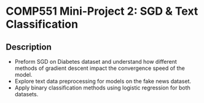 # COMP551 Mini-Project 2: SGD & Text Classification

## Description

* Preform SGD on Diabetes dataset and understand how different methods of gradient descent impact the convergence speed of the model.
* Explore text data preprocessing for models on the fake news dataset.
* Apply binary classification methods using logistic regression for both datasets. 
